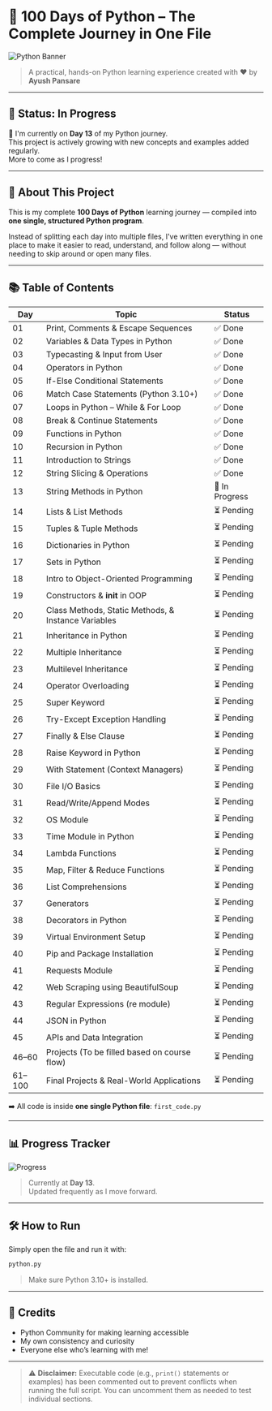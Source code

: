 # 🐍 100 Days of Python – The Complete Journey in One File

![Python Banner](https://www.python.org/static/community_logos/python-logo.png)

> A practical, hands-on Python learning experience created with ❤️ by **Ayush Pansare**

---

## 🚧 Status: **In Progress**

📌 I'm currently on **Day 13** of my Python journey.  
This project is actively growing with new concepts and examples added regularly.  
More to come as I progress!

---

## 🚀 About This Project

This is my complete **100 Days of Python** learning journey — compiled into **one single, structured Python program**.

Instead of splitting each day into multiple files, I've written everything in one place to make it easier to read, understand, and follow along — without needing to skip around or open many files.

---

## 📚 Table of Contents

| Day | Topic                                                           | Status |
|-----|------------------------------------------------------------------|--------|
| 01  | Print, Comments & Escape Sequences                              | ✅ Done |
| 02  | Variables & Data Types in Python                                | ✅ Done |
| 03  | Typecasting & Input from User                                   | ✅ Done |
| 04  | Operators in Python                                             | ✅ Done |
| 05  | If-Else Conditional Statements                                   | ✅ Done |
| 06  | Match Case Statements (Python 3.10+)                             | ✅ Done |
| 07  | Loops in Python – While & For Loop                              | ✅ Done |
| 08  | Break & Continue Statements                                     | ✅ Done |
| 09  | Functions in Python                                             | ✅ Done |
| 10  | Recursion in Python                                             | ✅ Done |
| 11  | Introduction to Strings                                         | ✅ Done |
| 12  | String Slicing & Operations                                     | ✅ Done |
| 13  | String Methods in Python                                        | 🎯 In Progress |
| 14  | Lists & List Methods                                            | ⏳ Pending |
| 15  | Tuples & Tuple Methods                                          | ⏳ Pending |
| 16  | Dictionaries in Python                                          | ⏳ Pending |
| 17  | Sets in Python                                                  | ⏳ Pending |
| 18  | Intro to Object-Oriented Programming                            | ⏳ Pending |
| 19  | Constructors & __init__ in OOP                                  | ⏳ Pending |
| 20  | Class Methods, Static Methods, & Instance Variables             | ⏳ Pending |
| 21  | Inheritance in Python                                           | ⏳ Pending |
| 22  | Multiple Inheritance                                             | ⏳ Pending |
| 23  | Multilevel Inheritance                                           | ⏳ Pending |
| 24  | Operator Overloading                                            | ⏳ Pending |
| 25  | Super Keyword                                                   | ⏳ Pending |
| 26  | Try-Except Exception Handling                                   | ⏳ Pending |
| 27  | Finally & Else Clause                                           | ⏳ Pending |
| 28  | Raise Keyword in Python                                         | ⏳ Pending |
| 29  | With Statement (Context Managers)                               | ⏳ Pending |
| 30  | File I/O Basics                                                 | ⏳ Pending |
| 31  | Read/Write/Append Modes                                         | ⏳ Pending |
| 32  | OS Module                                                       | ⏳ Pending |
| 33  | Time Module in Python                                           | ⏳ Pending |
| 34  | Lambda Functions                                                | ⏳ Pending |
| 35  | Map, Filter & Reduce Functions                                  | ⏳ Pending |
| 36  | List Comprehensions                                             | ⏳ Pending |
| 37  | Generators                                                      | ⏳ Pending |
| 38  | Decorators in Python                                            | ⏳ Pending |
| 39  | Virtual Environment Setup                                       | ⏳ Pending |
| 40  | Pip and Package Installation                                    | ⏳ Pending |
| 41  | Requests Module                                                 | ⏳ Pending |
| 42  | Web Scraping using BeautifulSoup                                | ⏳ Pending |
| 43  | Regular Expressions (re module)                                 | ⏳ Pending |
| 44  | JSON in Python                                                  | ⏳ Pending |
| 45  | APIs and Data Integration                                       | ⏳ Pending |
| 46–60 | Projects (To be filled based on course flow)                 | ⏳ Pending |
| 61–100 | Final Projects & Real-World Applications                    | ⏳ Pending |

➡️ All code is inside **one single Python file**: `first_code.py`

---
## 📊 Progress Tracker

![Progress](https://img.shields.io/badge/Progress-13%25-yellow)

> Currently at **Day 13**.  
Updated frequently as I move forward.

---

## 🛠️ How to Run

Simply open the file and run it with:

```bash
python.py
```

> Make sure Python 3.10+ is installed.

---

## 🙌 Credits

- Python Community for making learning accessible  
- My own consistency and curiosity  
- Everyone else who’s learning with me!

---

> ⚠️ **Disclaimer:** Executable code (e.g., `print()` statements or examples) has been commented out to prevent conflicts when running the full script. You can uncomment them as needed to test individual sections.